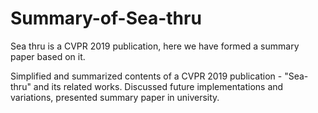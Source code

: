 # Summary-of-Sea-thru
Sea thru is a CVPR 2019 publication, here we have formed a summary paper based on it.

Simplified and summarized contents of a CVPR 2019 publication - "Sea-thru" 
and its related works. Discussed future implementations and variations, presented summary paper in 
university. 
